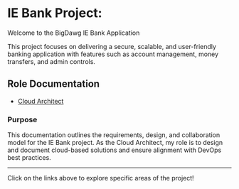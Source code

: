 # IE Bank Project:

Welcome to the BigDawg IE Bank Application

This project focuses on delivering a secure, scalable, and user-friendly banking application with features such as account management, money transfers, and admin controls.

## Role Documentation
- [Cloud Architect](./CloudArchitect.md)

### Purpose
This documentation outlines the requirements, design, and collaboration model for the IE Bank project. As the Cloud Architect, my role is to design and document cloud-based solutions and ensure alignment with DevOps best practices.

---

Click on the links above to explore specific areas of the project!
